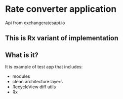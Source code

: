 # Rate converter application

Api from exchangeratesapi.io

## This is Rx variant of implementation

## What is it?

It is example of test app that includes:
 - modules
 - clean architecture layers
 - RecycleView diff utils
 - Rx 